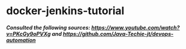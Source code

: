 # docker-jenkins-tutorial
##### Consulted the following sources: https://www.youtube.com/watch?v=PKcGy9oPVXg and https://github.com/Java-Techie-jt/devops-automation
